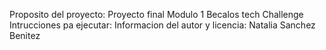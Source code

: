 Proposito del proyecto: Proyecto final Modulo 1 Becalos tech Challenge
Intrucciones pa ejecutar:
Informacion del autor y licencia: Natalia Sanchez Benitez